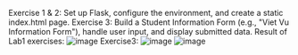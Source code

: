 Exercise 1 & 2: Set up Flask, configure the environment, and create a static index.html page.
Exercise 3: Build a Student Information Form (e.g., "Viet Vu Information Form"), handle user input, and display submitted data.
Result of Lab1 exercises:
![image](https://github.com/user-attachments/assets/c9fca07d-0946-43e1-9705-d0aebaea5fa2)
Exercise3:
![image](https://github.com/user-attachments/assets/903014c2-425c-4257-85dc-814f658527d3)
![image](https://github.com/user-attachments/assets/284d9446-3673-4be7-8702-7e2e1ccfb4b5)




